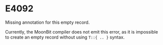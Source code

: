 # E4092

Missing annotation for this empty record.

Currently, the MoonBit compiler does not emit this error, as it is impossible to
create an empty record without using `T::{ .. }` syntax.
